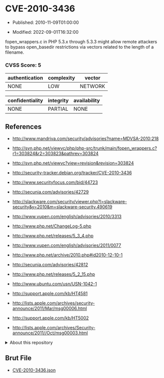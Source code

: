 # CVE-2010-3436

- Published: 2010-11-09T01:00:00

- Modified: 2022-09-01T16:32:00

fopen_wrappers.c in PHP 5.3.x through 5.3.3 might allow remote attackers to bypass open_basedir restrictions via vectors related to the length of a filename.

### CVSS Score: **5**

| authentication | complexity | vector |
| --- | --- | --- |
| NONE | LOW | NETWORK |

| confidentiality | integrity | availability |
| --- | --- | --- |
| NONE | PARTIAL | NONE |

## References

* http://www.mandriva.com/security/advisories?name=MDVSA-2010:218

* http://svn.php.net/viewvc/php/php-src/trunk/main/fopen_wrappers.c?r1=303824&r2=303823&pathrev=303824

* http://svn.php.net/viewvc?view=revision&revision=303824

* http://security-tracker.debian.org/tracker/CVE-2010-3436

* http://www.securityfocus.com/bid/44723

* http://secunia.com/advisories/42729

* http://slackware.com/security/viewer.php?l=slackware-security&y=2010&m=slackware-security.490619

* http://www.vupen.com/english/advisories/2010/3313

* http://www.php.net/ChangeLog-5.php

* http://www.php.net/releases/5_3_4.php

* http://www.vupen.com/english/advisories/2011/0077

* http://www.php.net/archive/2010.php#id2010-12-10-1

* http://secunia.com/advisories/42812

* http://www.php.net/releases/5_2_15.php

* http://www.ubuntu.com/usn/USN-1042-1

* http://support.apple.com/kb/HT4581

* http://lists.apple.com/archives/security-announce/2011/Mar/msg00006.html

* http://support.apple.com/kb/HT5002

* http://lists.apple.com/archives/Security-announce/2011//Oct/msg00003.html

<details>
<summary>About this repository</summary> 

  This repository is part of the project [Live Hack CVE](https://github.com/Live-Hack-CVE). Main website can be found [www.live-hack.org](https://www.live-hack.org) 
  
  Made by [Sn0wAlice](https://github.com/Sn0wAlice) for the people that care about security and need to have a feed of the latest CVEs. Hope you enjoy it, don't forget to star the repo and follow me on [Twitter](https://twitter.com/Sn0wAlice) and [Github](https://github.com/Sn0wAlice). And that is my [personnal website](https://www.alice-snow.me/)

  - [Home Page](https://github.com/Live-Hack-CVE)
  - [Framework](https://github.com/Live-Hack-CVE/cve-framework)
  - [CVE database](https://github.com/Live-Hack-CVE/full_database)
  - [Changelog](https://github.com/Live-Hack-CVE/Changelog)
</details>

## Brut File

* [CVE-2010-3436.json](https://raw.githubusercontent.com/Live-Hack-CVE/full_database/main/cves/2010/CVE-2010-3436.json)

